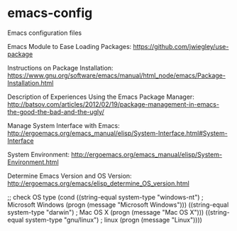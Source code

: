 # emacs-config
Emacs configuration files

Emacs Module to Ease Loading Packages:
https://github.com/jwiegley/use-package

Instructions on Package Installation:
https://www.gnu.org/software/emacs/manual/html_node/emacs/Package-Installation.html

Description of Experiences Using the Emacs Package Manager:
http://batsov.com/articles/2012/02/19/package-management-in-emacs-the-good-the-bad-and-the-ugly/

Manage System Interface with Emacs:
http://ergoemacs.org/emacs_manual/elisp/System-Interface.html#System-Interface

System Environment:
http://ergoemacs.org/emacs_manual/elisp/System-Environment.html

Determine Emacs Version and OS Version:
http://ergoemacs.org/emacs/elisp_determine_OS_version.html

;; check OS type
(cond
 ((string-equal system-type "windows-nt") ; Microsoft Windows
  (progn
    (message "Microsoft Windows")))
 ((string-equal system-type "darwin") ; Mac OS X
  (progn
    (message "Mac OS X")))
 ((string-equal system-type "gnu/linux") ; linux
  (progn
    (message "Linux"))))


